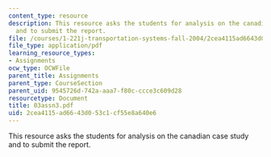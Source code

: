 ```yaml
---
content_type: resource
description: This resource asks the students for analysis on the canadian case study
  and to submit the report.
file: /courses/1-221j-transportation-systems-fall-2004/2cea4115ad6643d053c1cf55e8a640e6_03assn3.pdf
file_type: application/pdf
learning_resource_types:
- Assignments
ocw_type: OCWFile
parent_title: Assignments
parent_type: CourseSection
parent_uid: 9545726d-742a-aaa7-f80c-ccce3c609d28
resourcetype: Document
title: 03assn3.pdf
uid: 2cea4115-ad66-43d0-53c1-cf55e8a640e6
---
```

This resource asks the students for analysis on the canadian case study and to submit the report.